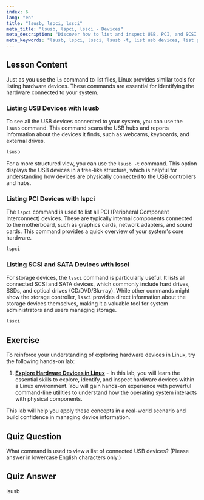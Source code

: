 ```yaml
---
index: 6
lang: "en"
title: "lsusb, lspci, lssci"
meta_title: "lsusb, lspci, lssci - Devices"
meta_description: "Discover how to list and inspect USB, PCI, and SCSI hardware on your Linux system. This guide covers the lsusb, lspci, and lssci commands, including options like lsusb -t to view device trees."
meta_keywords: "lsusb, lspci, lssci, lsusb -t, list usb devices, list pci devices, list scsi devices, linux hardware, device information"
---
```


## Lesson Content

Just as you use the `ls` command to list files, Linux provides similar tools for listing hardware devices. These commands are essential for identifying the hardware connected to your system.

### Listing USB Devices with lsusb

To see all the USB devices connected to your system, you can use the `lsusb` command. This command scans the USB hubs and reports information about the devices it finds, such as webcams, keyboards, and external drives.

```bash
lsusb
```

For a more structured view, you can use the `lsusb -t` command. This option displays the USB devices in a tree-like structure, which is helpful for understanding how devices are physically connected to the USB controllers and hubs.

### Listing PCI Devices with lspci

The `lspci` command is used to list all PCI (Peripheral Component Interconnect) devices. These are typically internal components connected to the motherboard, such as graphics cards, network adapters, and sound cards. This command provides a quick overview of your system's core hardware.

```bash
lspci
```

### Listing SCSI and SATA Devices with lssci

For storage devices, the `lssci` command is particularly useful. It lists all connected SCSI and SATA devices, which commonly include hard drives, SSDs, and optical drives (CD/DVD/Blu-ray). While other commands might show the storage controller, `lssci` provides direct information about the storage devices themselves, making it a valuable tool for system administrators and users managing storage.

```bash
lssci
```

## Exercise

To reinforce your understanding of exploring hardware devices in Linux, try the following hands-on lab:

1.  **[Explore Hardware Devices in Linux](https://labex.io/labs/comptia-explore-hardware-devices-in-linux-590861)** - In this lab, you will learn the essential skills to explore, identify, and inspect hardware devices within a Linux environment. You will gain hands-on experience with powerful command-line utilities to understand how the operating system interacts with physical components.

This lab will help you apply these concepts in a real-world scenario and build confidence in managing device information.

## Quiz Question

What command is used to view a list of connected USB devices? (Please answer in lowercase English characters only.)

## Quiz Answer

lsusb
